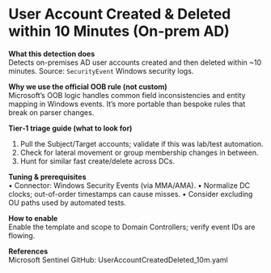 # User Account Created & Deleted within 10 Minutes (On‑prem AD)

**What this detection does**  
Detects on-premises AD user accounts created and then deleted within ~10 minutes. Source: `SecurityEvent` Windows security logs.

**Why we use the official OOB rule (not custom)**  
Microsoft’s OOB logic handles common field inconsistencies and entity mapping in Windows events. It’s more portable than bespoke rules that break on parser changes.

**Tier‑1 triage guide (what to look for)**  
1) Pull the Subject/Target accounts; validate if this was lab/test automation.
2) Check for lateral movement or group membership changes in between.
3) Hunt for similar fast create/delete across DCs.

**Tuning & prerequisites**  
• Connector: Windows Security Events (via MMA/AMA).
• Normalize DC clocks; out-of-order timestamps can cause misses.
• Consider excluding OU paths used by automated tests.

**How to enable**  
Enable the template and scope to Domain Controllers; verify event IDs are flowing.

**References**  
Microsoft Sentinel GitHub: UserAccountCreatedDeleted_10m.yaml

